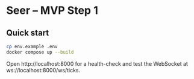 # Seer – MVP Step 1

## Quick start

```bash
cp env.example .env
docker compose up --build
```

Open http://localhost:8000 for a health-check and test the WebSocket at ws://localhost:8000/ws/ticks. 